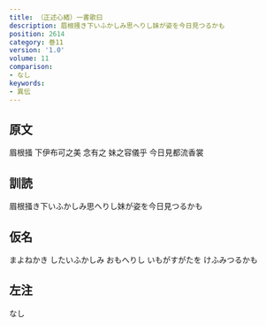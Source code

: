 ```yaml
---
title: （正述心緒）一書歌曰
description: 眉根掻き下いふかしみ思へりし妹が姿を今日見つるかも
position: 2614
category: 巻11
version: '1.0'
volume: 11
comparison:
- なし
keywords:
- 異伝
---
```


## 原文

眉根掻 下伊布可之美 念有之 妹之容儀乎 今日見都流香裳

## 訓読

眉根掻き下いふかしみ思へりし妹が姿を今日見つるかも

## 仮名

まよねかき したいふかしみ おもへりし いもがすがたを けふみつるかも

## 左注

なし
